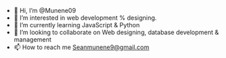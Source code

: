 - 👋 Hi, I’m @Munene09
- 👀 I’m interested in web development % designing.
- 🌱 I’m currently learning JavaScript & Python
- 💞️ I’m looking to collaborate on Web designing, database development & management
- 📫 How to reach me Seanmunene9@gmail.com

<!---
Munene09/Munene09 is a ✨ special ✨ repository because its `README.md` (this file) appears on your GitHub profile.
You can click the Preview link to take a look at your changes.
--->
